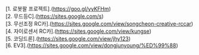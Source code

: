 
[1. 로봇팔 프로젝트].(https://goo.gl/yyKFHm)<br>
[2. 무드등C].(https://sites.google.com/s)<br>
[3. 무선조정 RC카].(https://sites.google.com/view/songcheon-creative-rccar)<br>
[4. 자이로센서 RC카].(https://sites.google.com/view/kungse)<br>
[5. 코딩드론].(https://sites.google.com/view/jhy123)<br>
[6. EV3].(https://sites.google.com/view/dongjunyoung/%ED%99%88)<br>
